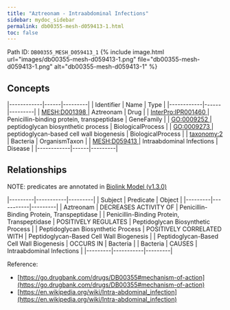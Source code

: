 ```yaml
---
title: "Aztreonam - Intraabdominal Infections"
sidebar: mydoc_sidebar
permalink: db00355-mesh-d059413-1.html
toc: false 
---
```



Path ID: `DB00355_MESH_D059413_1`
{% include image.html url="images/db00355-mesh-d059413-1.png" file="db00355-mesh-d059413-1.png" alt="db00355-mesh-d059413-1" %}

## Concepts

|------------|------|---------|
| Identifier | Name | Type    |
|------------|------|---------|
| <a href="https://identifiers.org/MESH:D001398">MESH:D001398 </a> | Aztreonam | Drug |
| <a href="https://identifiers.org/InterPro:IPR001460">InterPro:IPR001460 </a> | Penicillin-binding protein, transpeptidase | GeneFamily |
| <a href="https://identifiers.org/GO:0009252">GO:0009252 </a> | peptidoglycan biosynthetic process | BiologicalProcess |
| <a href="https://identifiers.org/GO:0009273">GO:0009273 </a> | peptidoglycan-based cell wall biogenesis | BiologicalProcess |
| <a href="https://identifiers.org/taxonomy:2">taxonomy:2 </a> | Bacteria | OrganismTaxon |
| <a href="https://identifiers.org/MESH:D059413">MESH:D059413 </a> | Intraabdominal Infections | Disease |
|------------|------|---------|

## Relationships


NOTE: predicates are annotated in <a href="https://github.com/biolink/biolink-model/releases/tag/v1.3.0">Biolink Model (v1.3.0)</a>

|---------|-----------|---------|
| Subject | Predicate | Object  |
|---------|-----------|---------|
| Aztreonam | DECREASES ACTIVITY OF | Penicillin-Binding Protein, Transpeptidase |
| Penicillin-Binding Protein, Transpeptidase | POSITIVELY REGULATES | Peptidoglycan Biosynthetic Process |
| Peptidoglycan Biosynthetic Process | POSITIVELY CORRELATED WITH | Peptidoglycan-Based Cell Wall Biogenesis |
| Peptidoglycan-Based Cell Wall Biogenesis | OCCURS IN | Bacteria |
| Bacteria | CAUSES | Intraabdominal Infections |
|---------|-----------|---------|

Reference: 
  - [https://go.drugbank.com/drugs/DB00355#mechanism-of-action](https://go.drugbank.com/drugs/DB00355#mechanism-of-action)
  - [https://en.wikipedia.org/wiki/Intra-abdominal_infection](https://en.wikipedia.org/wiki/Intra-abdominal_infection)
